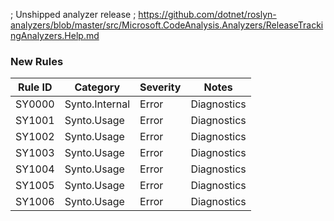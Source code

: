 ﻿; Unshipped analyzer release
; https://github.com/dotnet/roslyn-analyzers/blob/master/src/Microsoft.CodeAnalysis.Analyzers/ReleaseTrackingAnalyzers.Help.md

### New Rules
Rule ID | Category | Severity | Notes
--------|----------|----------|-------
SY0000 | Synto.Internal | Error | Diagnostics
SY1001 | Synto.Usage | Error | Diagnostics
SY1002 | Synto.Usage | Error | Diagnostics
SY1003 | Synto.Usage | Error | Diagnostics
SY1004 | Synto.Usage | Error | Diagnostics
SY1005 | Synto.Usage | Error | Diagnostics
SY1006 | Synto.Usage | Error | Diagnostics